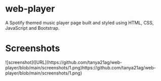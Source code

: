 # web-player
<p>A Spotify themed music player page built and styled using HTML, CSS, JavaScript and
Bootstrap.</p>
<h1>Screenshots</h1>
![screenshot]([URL](https://github.com/tanya21ag/web-player/blob/main/screenshots/1.png)https://github.com/tanya21ag/web-player/blob/main/screenshots/1.png)

